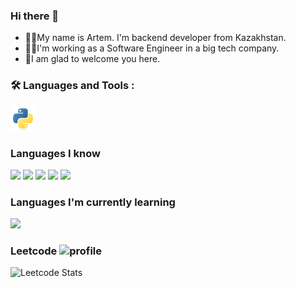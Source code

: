 ### Hi there 👋

<div id='about'>
        <ul>
        <li>🙋‍♂️My name is Artem. I'm backend developer from Kazakhstan.</li>
        <li>👨‍💻I'm working as a Software Engineer in a big tech company.</li>
        <li>🙏I am glad to welcome you here.</li>
        </ul>
</div>

### :hammer_and_wrench: Languages and Tools :
<div id='technologies'>
        <img src='https://github.com/devicons/devicon/blob/master/icons/python/python-original.svg' title='python' alt='Python' width='40px' height='40px'>&nbsp;
</div>

### Languages I know
<img src='https://img.shields.io/badge/python-blue?logo=python&logoColor=white'> <img src='https://img.shields.io/badge/javascript-blue?logo=javascript&logoColor=white'> <img src='https://img.shields.io/badge/bash-blue?logo=gnubash&logoColor=white'> <img src='https://img.shields.io/badge/html-yellow?logo=html5&logoColor=white'> <img src='https://img.shields.io/badge/css-yellow?logo=css3&logoColor=white'>

### Languages I'm currently learning
<img src='https://img.shields.io/badge/c%2B%2B-green?logo=c%2B%2B&logoColor=white'>

<img src="https://komarev.com/ghpvc/?username=chimchimster&style=flat-square&color=blue" alt=""/>

### Leetcode ![profile](https://leetcode.com/chimchimster/)

![Leetcode Stats](https://leetcard.jacoblin.cool/chimchimster?theme=wtf)
